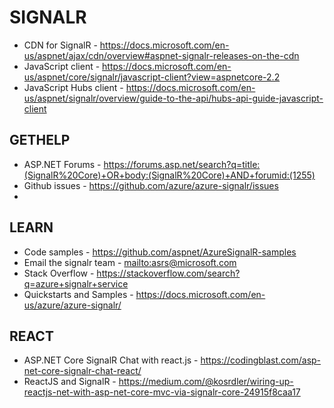 # SIGNALR

* CDN for SignalR - https://docs.microsoft.com/en-us/aspnet/ajax/cdn/overview#aspnet-signalr-releases-on-the-cdn
* JavaScript client - https://docs.microsoft.com/en-us/aspnet/core/signalr/javascript-client?view=aspnetcore-2.2
* JavaScript Hubs client - https://docs.microsoft.com/en-us/aspnet/signalr/overview/guide-to-the-api/hubs-api-guide-javascript-client

## GETHELP

* ASP.NET Forums - https://forums.asp.net/search?q=title:(SignalR%20Core)+OR+body:(SignalR%20Core)+AND+forumid:(1255)
* Github issues - https://github.com/azure/azure-signalr/issues
*

## LEARN

* Code samples - https://github.com/aspnet/AzureSignalR-samples
* Email the signalr team - <mailto:asrs@microsoft.com>
* Stack Overflow - https://stackoverflow.com/search?q=azure+signalr+service
* Quickstarts and Samples - https://docs.microsoft.com/en-us/azure/azure-signalr/

## REACT

* ASP.NET Core SignalR Chat with react.js - https://codingblast.com/asp-net-core-signalr-chat-react/
* ReactJS and SignalR - https://medium.com/@kosrdler/wiring-up-reactjs-net-with-asp-net-core-mvc-via-signalr-core-24915f8caa17